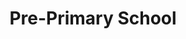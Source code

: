 ---
  title: Pre-Primary School
  description: The Orchard, Yeoville and the Pre-School.
  latitude: -26.173514
  longitude: 28.074774
  cards:
    - poi-007-card-001.md
    - poi-007-card-002.md
    - poi-007-card-003.md
    - poi-007-card-004.md
    - poi-007-card-005.md
    - poi-007-card-006.md
    - poi-007-card-007.md
    - poi-007-card-008.md
---